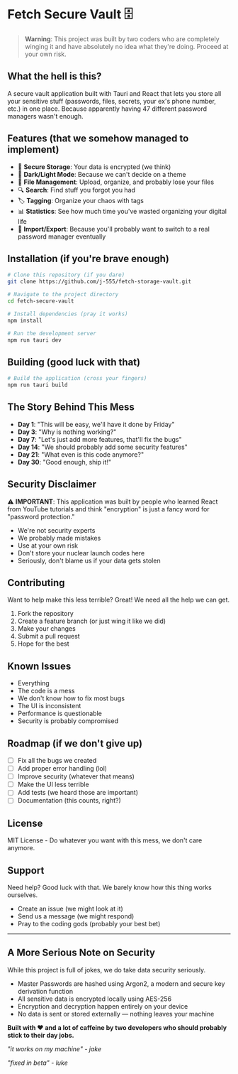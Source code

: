 # Fetch Secure Vault 🗄️

> **Warning**: This project was built by two coders who are completely winging it and have absolutely no idea what they're doing. Proceed at your own risk.

## What the hell is this?

A secure vault application built with Tauri and React that lets you store all your sensitive stuff (passwords, files, secrets, your ex's phone number, etc.) in one place. Because apparently having 47 different password managers wasn't enough.

## Features (that we somehow managed to implement)

- 🔐 **Secure Storage**: Your data is encrypted (we think)
- 🎨 **Dark/Light Mode**: Because we can't decide on a theme
- 📁 **File Management**: Upload, organize, and probably lose your files
- 🔍 **Search**: Find stuff you forgot you had
- 🏷️ **Tagging**: Organize your chaos with tags
- 📊 **Statistics**: See how much time you've wasted organizing your digital life
- 🔄 **Import/Export**: Because you'll probably want to switch to a real password manager eventually

## Installation (if you're brave enough)

```bash
# Clone this repository (if you dare)
git clone https://github.com/j-555/fetch-storage-vault.git

# Navigate to the project directory
cd fetch-secure-vault

# Install dependencies (pray it works)
npm install

# Run the development server
npm run tauri dev
```

## Building (good luck with that)

```bash
# Build the application (cross your fingers)
npm run tauri build
```

## The Story Behind This Mess

- **Day 1**: "This will be easy, we'll have it done by Friday"
- **Day 3**: "Why is nothing working?"
- **Day 7**: "Let's just add more features, that'll fix the bugs"
- **Day 14**: "We should probably add some security features"
- **Day 21**: "What even is this code anymore?"
- **Day 30**: "Good enough, ship it!"

## Security Disclaimer

⚠️ **IMPORTANT**: This application was built by people who learned React from YouTube tutorials and think "encryption" is just a fancy word for "password protection." 

- We're not security experts
- We probably made mistakes
- Use at your own risk
- Don't store your nuclear launch codes here
- Seriously, don't blame us if your data gets stolen

## Contributing

Want to help make this less terrible? Great! We need all the help we can get.

1. Fork the repository
2. Create a feature branch (or just wing it like we did)
3. Make your changes
4. Submit a pull request
5. Hope for the best

## Known Issues

- Everything
- The code is a mess
- We don't know how to fix most bugs
- The UI is inconsistent
- Performance is questionable
- Security is probably compromised

## Roadmap (if we don't give up)

- [ ] Fix all the bugs we created
- [ ] Add proper error handling (lol)
- [ ] Improve security (whatever that means)
- [ ] Make the UI less terrible
- [ ] Add tests (we heard those are important)
- [ ] Documentation (this counts, right?)

## License

MIT License - Do whatever you want with this mess, we don't care anymore.

## Support

Need help? Good luck with that. We barely know how this thing works ourselves.

- Create an issue (we might look at it)
- Send us a message (we might respond)
- Pray to the coding gods (probably your best bet)

---

## A More Serious Note on Security
While this project is full of jokes, we do take data security seriously.
- Master Passwords are hashed using Argon2, a modern and secure key derivation function
- All sensitive data is encrypted locally using AES-256
- Encryption and decryption happen entirely on your device
- No data is sent or stored externally — nothing leaves your machine
  

**Built with ❤️ and a lot of caffeine by two developers who should probably stick to their day jobs.**

*"it works on my machine" - jake*

*"fixed in beta" - luke*
